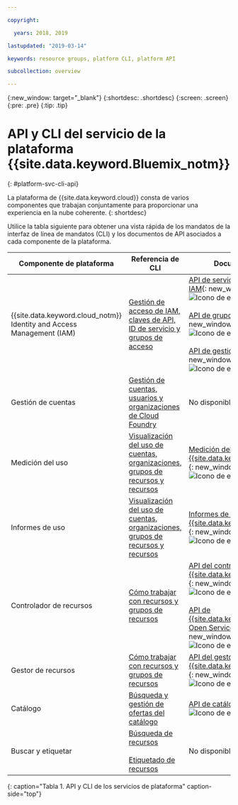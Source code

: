 ```yaml
---

copyright:

  years: 2018, 2019

lastupdated: "2019-03-14"

keywords: resource groups, platform CLI, platform API

subcollection: overview

---
```


{:new_window: target="_blank"}
{:shortdesc: .shortdesc}
{:screen: .screen}
{:pre: .pre}
{:tip: .tip}

# API y CLI del servicio de la plataforma {{site.data.keyword.Bluemix_notm}}
{: #platform-svc-cli-api}

La plataforma de {{site.data.keyword.cloud}} consta de varios componentes que trabajan conjuntamente para proporcionar una experiencia en la nube coherente.
{: shortdesc}

Utilice la tabla siguiente para obtener una vista rápida de los mandatos de la interfaz de línea de mandatos (CLI) y los documentos de API asociados a cada componente de la plataforma.

| Componente de plataforma | Referencia de CLI | Documentos de API |
| ----- | ----- | ----- |
| {{site.data.keyword.cloud_notm}} Identity and Access Management (IAM) | [Gestión de acceso de IAM, claves de API, ID de servicio y grupos de acceso](/docs/cli/reference/ibmcloud?topic=cloud-cli-ibmcloud_commands_iam) | [API de servicios de identidad de IAM](https://console.cloud.ibm.com/apidocs/iam-identity-token-api){: new_window} ![Icono de enlace externo](../icons/launch-glyph.svg "Icono de enlace externo") <br><br>  [API de grupos de acceso de IAM](https://console.cloud.ibm.com/apidocs/iam-access-groups){: new_window} ![Icono de enlace externo](../icons/launch-glyph.svg "Icono de enlace externo") <br><br> [API de gestión de políticas de IAM](https://console.cloud.ibm.com/apidocs/iam-policy-management){: new_window} ![Icono de enlace externo](../icons/launch-glyph.svg "Icono de enlace externo") |
| Gestión de cuentas | [Gestión de cuentas, usuarios y organizaciones de Cloud Foundry](/docs/cli/reference/ibmcloud?topic=cloud-cli-ibmcloud_commands_account) |  No disponible |
| Medición del uso | [Visualización del uso de cuentas, organizaciones, grupos de recursos y recursos](/docs/cli/reference/ibmcloud?topic=cloud-cli-ibmcloud_billing) |  [Medición del uso de {{site.data.keyword.Bluemix_notm}}](https://console.cloud.ibm.com/apidocs/usage-metering){: new_window} ![Icono de enlace externo](../icons/launch-glyph.svg "Icono de enlace externo") |
| Informes de uso |  [Visualización del uso de cuentas, organizaciones, grupos de recursos y recursos](/docs/cli/reference/ibmcloud?topic=cloud-cli-ibmcloud_billing) |  [Informes de uso de {{site.data.keyword.Bluemix_notm}}](https://console.cloud.ibm.com/apidocs/metering-reporting){: new_window} ![Icono de enlace externo](../icons/launch-glyph.svg "Icono de enlace externo") |
| Controlador de recursos | [Cómo trabajar con recursos y grupos de recursos](/docs/cli/reference/ibmcloud?topic=cloud-cli-ibmcloud_commands_resource) | [API del controlador de recursos de {{site.data.keyword.Bluemix_notm}}](https://console.cloud.ibm.com/apidocs/resource-controller){: new_window} ![Icono de enlace externo](../icons/launch-glyph.svg "Icono de enlace externo") <br><br> [API de {{site.data.keyword.cloud_notm}} Open Service Broker](https://console.cloud.ibm.com/apidocs/ibm-cloud-osb-api){: new_window} ![Icono de enlace externo](../icons/launch-glyph.svg "Icono de enlace externo") |
| Gestor de recursos | [Cómo trabajar con recursos y grupos de recursos](/docs/cli/reference/ibmcloud?topic=cloud-cli-ibmcloud_commands_resource) | [API del gestor de recursos de {{site.data.keyword.Bluemix_notm}}](https://console.cloud.ibm.com/apidocs/resource-manager){: new_window} ![Icono de enlace externo](../icons/launch-glyph.svg "Icono de enlace externo") |
| Catálogo | [Búsqueda y gestión de ofertas del catálogo](/docs/cli/reference/ibmcloud?topic=cloud-cli-ibmcloud_catalog) | [API de catálogo](https://console.cloud.ibm.com/apidocs/globalcatalog){: new_window} ![Icono de enlace externo](../icons/launch-glyph.svg "Icono de enlace externo") |
| Buscar y etiquetar | [Búsqueda de recursos](/docs/cli/reference/ibmcloud?topic=cloud-cli-ibmcloud_commands_resource#ibmcloud_resource_search) <br><br>  [Etiquetado de recursos](/docs/cli/reference/ibmcloud/cli_resource_group.html#ibmcloud_resource_tags) | No disponible |
{: caption="Tabla 1. API y CLI de los servicios de plataforma" caption-side="top"}


